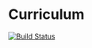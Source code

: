 # Curriculum
[![Build Status](https://travis-ci.com/frilli31/Curriculum.svg?branch=master)](https://travis-ci.com/frilli31/Curriculum)
